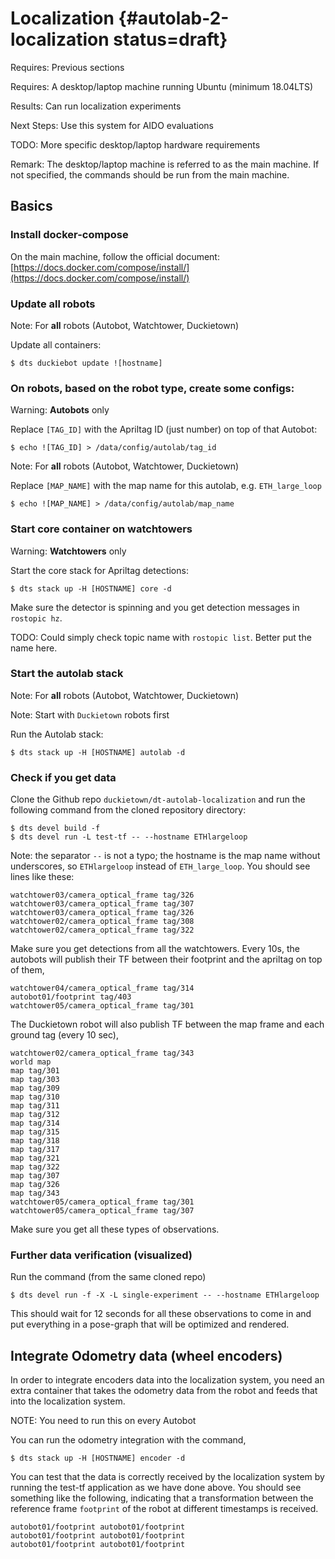 # Localization {#autolab-2-localization status=draft}

<div class='requirements' markdown="1">

Requires: Previous sections

Requires: A desktop/laptop machine running Ubuntu (minimum 18.04LTS)

Results: Can run localization experiments

Next Steps: Use this system for AIDO evaluations
</div>

TODO: More specific desktop/laptop hardware requirements

Remark: The desktop/laptop machine is referred to as the main machine. If not specified, the commands should be run from the main machine.

## Basics

### Install docker-compose
On the main machine, follow the official document: [https://docs.docker.com/compose/install/](https://docs.docker.com/compose/install/)


###  Update all robots

Note: For __all__ robots (Autobot, Watchtower, Duckietown)

Update all containers: 

    $ dts duckiebot update ![hostname]


### On robots, based on the robot type, create some configs:

Warning: __Autobots__ only

Replace `[TAG_ID]` with the Apriltag ID (just number) on top of that Autobot: 

    $ echo ![TAG_ID] > /data/config/autolab/tag_id

Note: For __all__ robots (Autobot, Watchtower, Duckietown)

Replace `[MAP_NAME]` with the map name for this autolab, e.g. `ETH_large_loop`

    $ echo ![MAP_NAME] > /data/config/autolab/map_name


### Start core container on watchtowers

Warning: __Watchtowers__ only

Start the core stack for Apriltag detections:

    $ dts stack up -H [HOSTNAME] core -d

Make sure the detector is spinning and you get detection messages in `rostopic hz`.

TODO: Could simply check topic name with `rostopic list`. Better put the name here.


### Start the autolab stack

Note: For __all__ robots (Autobot, Watchtower, Duckietown)

Note: Start with `Duckietown` robots first

Run the Autolab stack:

    $ dts stack up -H [HOSTNAME] autolab -d


### Check if you get data
Clone the Github repo `duckietown/dt-autolab-localization` and run the following command from the cloned repository directory:

    $ dts devel build -f
    $ dts devel run -L test-tf -- --hostname ETHlargeloop

Note: the separator `--` is not a typo; the hostname is the map name without underscores, so `ETHlargeloop` instead of `ETH_large_loop`. You should see lines like these:

```
watchtower03/camera_optical_frame tag/326
watchtower03/camera_optical_frame tag/307
watchtower03/camera_optical_frame tag/326
watchtower02/camera_optical_frame tag/308
watchtower02/camera_optical_frame tag/322
```

Make sure you get detections from all the watchtowers. Every 10s, the autobots will publish their TF between their footprint and the apriltag on top of them,

```
watchtower04/camera_optical_frame tag/314
autobot01/footprint tag/403
watchtower05/camera_optical_frame tag/301
```

The Duckietown robot will also publish TF between the map frame and each ground tag (every 10 sec),

```
watchtower02/camera_optical_frame tag/343
world map
map tag/301
map tag/303
map tag/309
map tag/310
map tag/311
map tag/312
map tag/314
map tag/315
map tag/318
map tag/317
map tag/321
map tag/322
map tag/307
map tag/326
map tag/343
watchtower05/camera_optical_frame tag/301
watchtower05/camera_optical_frame tag/307
```

Make sure you get all these types of observations.

### Further data verification (visualized)
Run the command (from the same cloned repo)

    $ dts devel run -f -X -L single-experiment -- --hostname ETHlargeloop

This should wait for 12 seconds for all these observations to come in and put everything in a pose-graph that will be optimized and rendered.


## Integrate Odometry data (wheel encoders)

In order to integrate encoders data into the localization system, you need an extra container that takes the odometry data from the robot and feeds that into the localization system.

NOTE: You need to run this on every Autobot

You can run the odometry integration with the command,

    $ dts stack up -H [HOSTNAME] encoder -d

You can test that the data is correctly received by the localization system by running the test-tf application as we have done above. You should see something like the following, indicating that a transformation between the reference frame `footprint` of the robot at different timestamps is received.

```
autobot01/footprint autobot01/footprint
autobot01/footprint autobot01/footprint
autobot01/footprint autobot01/footprint
```
